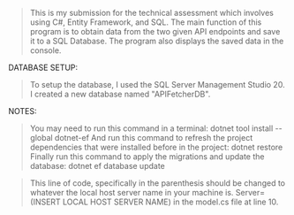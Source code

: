 > This is my submission for the technical assessment which involves using C#, Entity Framework, and SQL.
> The main function of this program is to obtain data from the two given API endpoints and save it to a SQL Database.
> The program also displays the saved data in the console.

DATABASE SETUP:
> To setup the database, I used the SQL Server Management Studio 20.
> I created a new database named "APIFetcherDB".

NOTES:
> You may need to run this command in a terminal: dotnet tool install --global dotnet-ef
> And run this command to refresh the project dependencies that were installed before in the project: dotnet restore
> Finally run this command to apply the migrations and update the database: dotnet ef database update

> This line of code, specifically in the parenthesis should be changed to whatever the local host server name in your machine is.
> Server=(INSERT LOCAL HOST SERVER NAME) in the model.cs file at line 10.


